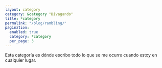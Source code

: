 ```yaml
---
layout: category
category: &category "Divagando"
title: *category
permalink: "/blog/rambling/"
pagination:
  enabled: true
  category: *category
  per_page: 3
---
```


Esta categoría es dónde escribo todo lo que se me ocurre cuando estoy en
cualquier lugar.
